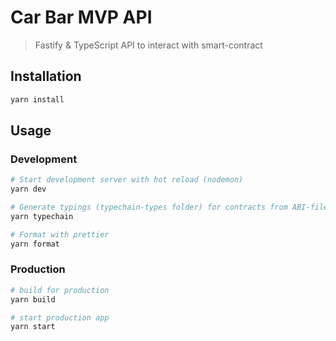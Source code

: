 #  Car Bar MVP API

> Fastify & TypeScript API to interact with smart-contract

## Installation

```bash
yarn install
```

## Usage

### Development
```bash
# Start development server with hot reload (nodemon)
yarn dev

# Generate typings (typechain-types folder) for contracts from ABI-files
yarn typechain

# Format with prettier
yarn format
```

### Production

```bash
# build for production
yarn build

# start production app
yarn start
```
